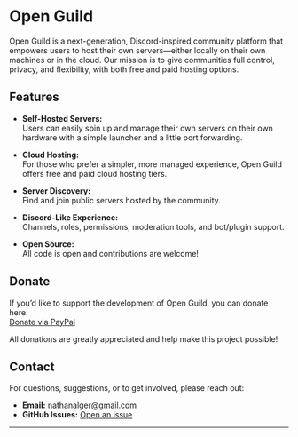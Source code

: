 # Open Guild

Open Guild is a next-generation, Discord-inspired community platform that empowers users to host their own servers—either locally on their own machines or in the cloud. Our mission is to give communities full control, privacy, and flexibility, with both free and paid hosting options.

## Features

- **Self-Hosted Servers:**  
  Users can easily spin up and manage their own servers on their own hardware with a simple launcher and a little port forwarding.

- **Cloud Hosting:**  
  For those who prefer a simpler, more managed experience, Open Guild offers free and paid cloud hosting tiers.

- **Server Discovery:**  
  Find and join public servers hosted by the community.

- **Discord-Like Experience:**  
  Channels, roles, permissions, moderation tools, and bot/plugin support.

- **Open Source:**  
  All code is open and contributions are welcome!

## Donate

If you’d like to support the development of Open Guild, you can donate here:  
[Donate via PayPal](https://www.paypal.com/donate/?business=7M8AU3PBUD87N&no_recurring=0&item_name=Help+me+make+this+happen%21+All+donations+are+greatly+appreciated.&currency_code=USD)

All donations are greatly appreciated and help make this project possible!

## Contact

For questions, suggestions, or to get involved, please reach out:

- **Email:** [nathanalger@gmail.com](mailto:nathanalger@gmail.com)
- **GitHub Issues:** [Open an issue](https://github.com/yourusername/openguild/issues)

---

